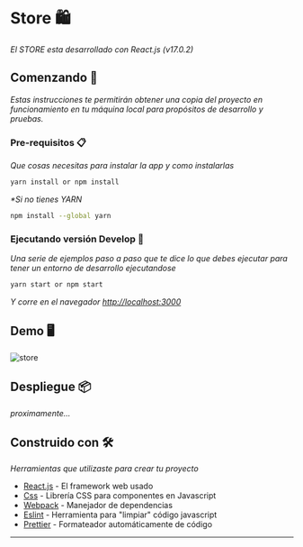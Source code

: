 # Store 🛍️

_El STORE esta desarrollado con React.js (v17.0.2)_

## Comenzando 🚀

_Estas instrucciones te permitirán obtener una copia del proyecto en funcionamiento en tu máquina local para propósitos de desarrollo y pruebas._

### Pre-requisitos 📋

_Que cosas necesitas para instalar la app y como instalarlas_

```bash
yarn install or npm install
```

_\*Si no tienes YARN_

```bash
npm install --global yarn
```

### Ejecutando versión Develop 🔧

_Una serie de ejemplos paso a paso que te dice lo que debes ejecutar para tener un entorno de desarrollo ejecutandose_

```bash
yarn start or npm start
```

_Y corre en el navegador [http://localhost:3000](http://localhost:3000)_

## Demo 🖥️

![store](https://user-images.githubusercontent.com/21273404/161108554-7f75aadb-0e58-4be4-ba1a-68324a6b85d1.gif)

## Despliegue 📦

_proximamente..._

## Construido con 🛠️

_Herramientas que utilizaste para crear tu proyecto_

- [React.js](https://nextjs.org/) - El framework web usado
- [Css](https://styled-components.com/) - Librería CSS para componentes en Javascript
- [Webpack](https://rometools.github.io/rome/) - Manejador de dependencias
- [Eslint](https://eslint.org/) - Herramienta para "limpiar" código javascript
- [Prettier](https://prettier.io/) - Formateador automáticamente de código

---
